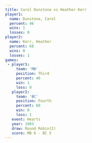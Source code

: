 ```yaml
---
title: Carol Dunstone vs Heather Kerr
player1:               
  name: Dunstone, Carol
  percent: 46          
  wins: 1              
  losses: 0            
player2:               
  name: Kerr, Heather  
  percent: 68          
  wins: 0              
  losses: 1            
games:
 - player1:         
     team: 'MB'     
     position: Third
     percent: 46    
     win: 1         
     loss: 0        
   player2:          
     team: 'BC'      
     position: Fourth
     percent: 68     
     win: 0          
     loss: 1         
   event: Hearts       
   year: 1983          
   draw: Round Robin(2)
   score: MB 6 - BC 5  
---
```

